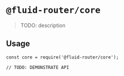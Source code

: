 # `@fluid-router/core`

> TODO: description

## Usage

```
const core = require('@fluid-router/core');

// TODO: DEMONSTRATE API
```
